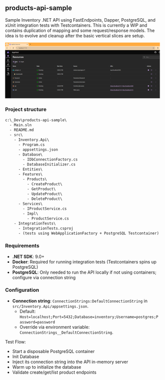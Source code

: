 ## products-api-sample

Sample Inventory .NET API using FastEndpoints, Dapper, PostgreSQL, and xUnit integration tests with Testcontainers. This is currently a WIP and contains duplication of mapping and some request/response models. The idea is to evolve and cleanup after the basic vertical slices are setup.

![App](https://github.com/creatorscoast/products-api-sample/blob/main/app.png)

### Project structure

```text
c:\_Dev\products-api-sample\
  - Main.sln
  - README.md
  - src\
    - Inventory.Api\
      - Program.cs
      - appsettings.json
      - Database\
        - IDbConnectionFactory.cs
        - DatabaseInitializer.cs
      - Entities\
      - Features\
        - Products\
          - CreateProduct\
          - GetProduct\
          - UpdateProduct\
          - DeleteProduct\
      - Services\
        - IProductService.cs
        - Impl\
          - ProductService.cs
    - IntegrationTests\
      - IntegrationTests.csproj
      - (tests using WebApplicationFactory + PostgreSQL Testcontainer)
```

### Requirements

- **.NET SDK**: 9.0+
- **Docker**: Required for running integration tests (Testcontainers spins up PostgreSQL)
- **PostgreSQL**: Only needed to run the API locally if not using containers; configure via connection string

### Configuration

- **Connection string**: `ConnectionStrings:DefaultConnectionString` in `src/Inventory.Api/appsettings.json`.
  - Default: `Host=localhost;Port=5432;Database=inventory;Username=postgres;Password=password`
  - Override via environment variable: `ConnectionStrings__DefaultConnectionString`.

Test Flow:

- Start a disposable PostgreSQL container
- Init Database
- Inject its connection string into the API in-memory server
- Warm up to initialize the database
- Validate create/get/list product endpoints
